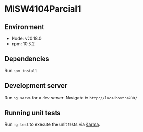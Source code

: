 # MISW4104Parcial1

## Environment

- Node: v20.18.0
- npm: 10.8.2

## Dependencies

Run `npm install`

## Development server

Run `ng serve` for a dev server. Navigate to `http://localhost:4200/`.

## Running unit tests

Run `ng test` to execute the unit tests via [Karma](https://karma-runner.github.io).

